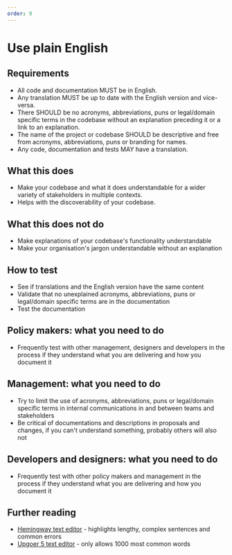 ```yaml
---
order: 9
---
```


# Use plain English

## Requirements

* All code and documentation MUST be in English.
* Any translation MUST be up to date with the English version and vice-versa.
* There SHOULD be no acronyms, abbreviations, puns or legal/domain specific terms in the codebase without an explanation preceding it or a link to an explanation.
* The name of the project or codebase SHOULD be descriptive and free from acronyms, abbreviations, puns or branding for names.
* Any code, documentation and tests MAY have a translation.

## What this does

* Make your codebase and what it does understandable for a wider variety of stakeholders in multiple contexts.
* Helps with the discoverability of your codebase.

## What this does not do

* Make explanations of your codebase's functionality understandable
* Make your organisation's jargon understandable without an explanation

## How to test

* See if translations and the English version have the same content
* Validate that no unexplained acronyms, abbreviations, puns or legal/domain specific terms are in the documentation
* Test the documentation

## Policy makers: what you need to do

* Frequently test with other management, designers and developers in the process if they understand what you are delivering and how you document it

## Management: what you need to do

* Try to limit the use of acronyms, abbreviations, puns or legal/domain specific terms in internal communications in and between teams and stakeholders
* Be critical of documentations and descriptions in proposals and changes, if you can't understand something, probably others will also not

## Developers and designers: what you need to do

* Frequently test with other policy makers and management in the process if they understand what you are delivering and how you document it

## Further reading

* [Hemingway text editor](http://www.hemingwayapp.com/) - highlights lengthy, complex sentences and common errors
* [Upgoer 5 text editor](http://splasho.com/upgoer5/) - only allows 1000 most common words

